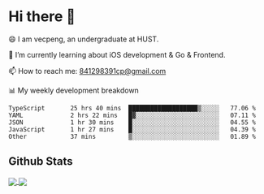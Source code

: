
# Hi there 👋
😄 I am vecpeng, an undergraduate at HUST.

🌱 I’m currently learning about iOS development & Go & Frontend.

📫 How to reach me: 841298391cp@gmail.com

📊 My weekly development breakdown
<!--START_SECTION:waka-->

```text
TypeScript       25 hrs 40 mins  ███████████████████▒░░░░░   77.06 %
YAML             2 hrs 22 mins   █▓░░░░░░░░░░░░░░░░░░░░░░░   07.11 %
JSON             1 hr 30 mins    █░░░░░░░░░░░░░░░░░░░░░░░░   04.55 %
JavaScript       1 hr 27 mins    █░░░░░░░░░░░░░░░░░░░░░░░░   04.39 %
Other            37 mins         ▒░░░░░░░░░░░░░░░░░░░░░░░░   01.89 %
```

<!--END_SECTION:waka-->

## Github Stats
<a href="https://github.com/anuraghazra/github-readme-stats">
  <img align="center" src="https://github-readme-stats.vercel.app/api?username=vecpeng&count_private=true&hide=stars" />
</a>
<a href="https://github.com/anuraghazra/convoychat">
  <img align="center" src="https://github-readme-stats.vercel.app/api/top-langs/?username=vecpeng&layout=compact" />
</a>
